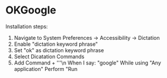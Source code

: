 # OKGoogle

Installation steps:
1. Navigate to System Preferences -> Accessibility -> Dictation
2. Enable "dictation keyword phrase"
3. Set "ok" as dictation keyword phrase
4. Select Dicatation Commands
5. Add Command +
       '''\n When I say: "google"
       While using "Any application"
       Perform "Run <script>'''
       

Setup Script:
1. Open "Script Editor" application.
2. Save text of "okgooglescript2" as <script>
